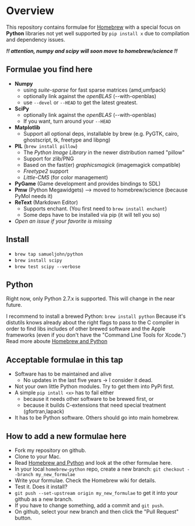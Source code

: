 # Overview #

This repository contains formulae for [Homebrew](http://mxcl.github.com/homebrew/) with a special focus on **Python** libraries not yet well supported by `pip install x` due to compilation and dependency issues.

***!! attention, numpy and scipy will soon move to homebrew/science !!***

## Formulae you find here ##

*   **Numpy**
    -   using *suite-sparse* for fast sparse matrices (amd,umfpack)
    -   optionally link against the *openBLAS* (--with-openblas)
    -   use `--devel` or `--HEAD` to get the latest greatest.
*   **SciPy**
    -   optionally link against the *openBLAS* (--with-openblas)
    -   If you want, turn around your `--HEAD`
*   **Matplotlib**
    -   Support all optional deps, installable by brew
        (e.g. PyGTK, cairo, ghostscript, tk, freetype and libpng)
*   **PIL** (`brew install pillow`)
    -   The *Python Image Library* in the newer distribution named "pillow"
    -   Support for zlib/PNG
    -   Based on the fast(er) *graphicsmagick* (imagemagick compatible)
    -   *Freetype2* support
    -   *Little-CMS* (for color management)
*   **PyGame** (Game development and provides bindings to SDL)
*   **Pmw** (Python Megawidgets)
    --> moved to homebrew/science (because PyMol needs it)
*   **ReText** (Markdown Editor)
    -   Supports enchant. (You first need to `brew install enchant`)
    -   Some deps have to be installed via pip (it will tell you so)
*   _Open an issue if your favorite is missing_


## Install ##

*   `brew tap samueljohn/python`
*   `brew install scipy`
*   `brew test scipy --verbose`


## Python ##

Right now, only Python 2.7.x is supported. This will change in the near future.

I recommend to install a brewed Python: `brew install python`
Because it's distutils knows already about the right flags to pass to the C compiler in order to find libs includes of other brewed software and the Apple frameworks (even if you don't have the "Command Line Tools for Xcode.")
Read more aboute [Homebrew and Python][1]


## Acceptable formulae in this tap ##

*   Software has to be maintained and alive
    -   No updates in the last five years -> I consider it dead.
*   Not your own little Python modules. Try to get them into PyPi first.
*   A simple `pip intall <x>` has to fail either
    -   because it needs other software to be brewed first, or
    -   because it builds C-extensions that need special treatment
        (gfortran,lapack)
*   It has to be Python software. Others should go into main homebrew.


## How to add a new formulae here ##

*   Fork my repository on github.
*   Clone to your Mac.
*   Read [Homebrew and Python][1] and look at the other formulae here.
*   In your local `homebrew-python` repo, create a new branch:
    `git checkout --branch my_new_formulae`
*   Write your formulae. Check the Homebrew wiki for details.
*   Test it. Does it install?
*   `git push --set-upstream origin my_new_formulae`
    to get it into your github as a new branch.
*   If you have to change something, add a commit and `git push`.
*   On github, select your new branch and then click the
    "Pull Request" button.


[1]: https://github.com/mxcl/homebrew/wiki/Homebrew-and-Python
